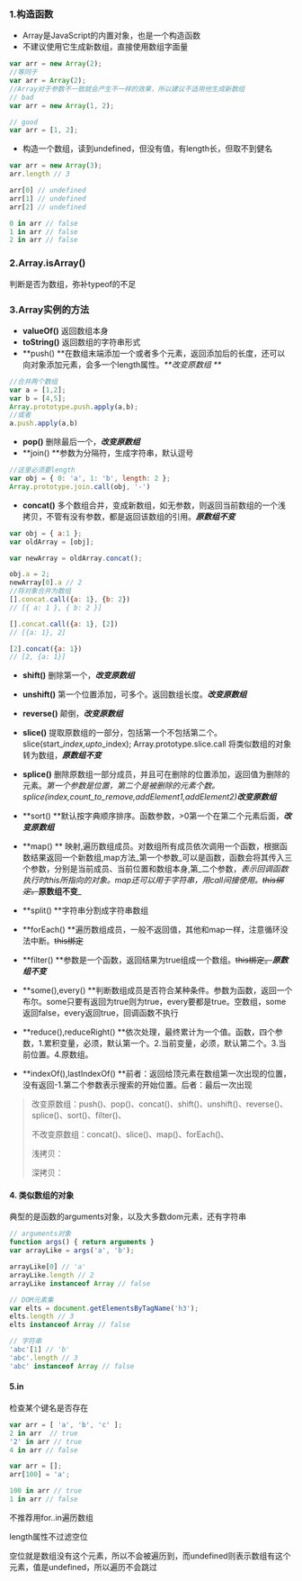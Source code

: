 ### 1.构造函数

* Array是JavaScript的内置对象，也是一个构造函数
* 不建议使用它生成新数组，直接使用数组字面量

```js
var arr = new Array(2);
//等同于
var arr = Array(2);
//Array对于参数不一致就会产生不一样的效果，所以建议不适用他生成新数组
// bad
var arr = new Array(1, 2);

// good
var arr = [1, 2];
```

* 构造一个数组，读到undefined，但没有值，有length长，但取不到健名

```js
var arr = new Array(3);
arr.length // 3

arr[0] // undefined
arr[1] // undefined
arr[2] // undefined

0 in arr // false
1 in arr // false
2 in arr // false
```

### 2.Array.isArray\(\)

判断是否为数组，弥补typeof的不足

### 3.Array实例的方法

* **valueOf\(\)** 返回数组本身
* **toString\(\)** 返回数组的字符串形式
* **push\(\)  **在数组末端添加一个或者多个元素，返回添加后的长度，还可以向对象添加元素，会多一个length属性。_**改变原数组 **_

```js
//合并两个数组
var a = [1,2];
var b = [4,5];
Array.prototype.push.apply(a,b);
//或者
a.push.apply(a,b)
```

* **pop\(\)** 删除最后一个，_**改变原数组**_
* **join\(\) **参数为分隔符，生成字符串，默认逗号

```js
//这里必须要length
var obj = { 0: 'a', 1: 'b', length: 2 };
Array.prototype.join.call(obj, '-')
```

* **concat\(\)** 多个数组合并，变成新数组，如无参数，则返回当前数组的一个浅拷贝，不管有没有参数，都是返回该数组的引用。_**原数组不变**_

```js
var obj = { a:1 };
var oldArray = [obj];

var newArray = oldArray.concat();

obj.a = 2;
newArray[0].a // 2
//将对象合并为数组
[].concat.call({a: 1}, {b: 2})
// [{ a: 1 }, { b: 2 }]

[].concat.call({a: 1}, [2])
// [{a: 1}, 2]

[2].concat({a: 1})
// [2, {a: 1}]
```

* **shift\(\)** 删除第一个，_**改变原数组**_
* **unshift\(\)** 第一个位置添加，可多个。返回数组长度。_**改变原数组**_
* **reverse\(\)** 颠倒，_**改变原数组**_
* **slice\(\)** 提取原数组的一部分，包括第一个不包括第二个。slice\(start\__index,upto_\_index\); Array.prototype.slice.call  将类似数组的对象转为数组，_**原数组不变**_
* **splice\(\)**  删除原数组一部分成员，并且可在删除的位置添加，返回值为删除的元素。_第一个参数是位置，第二个是被删除的元素个数。splice\(index,count\_to\_remove,addElement1,addElement2\)**改变原数组**_
* **sort\(\)  **默认按字典顺序排序。函数参数，&gt;0第一个在第二个元素后面，_**改变原数组**_
* **map\(\) ** 映射,遍历数组成员。对数组所有成员依次调用一个函数，根据函数结果返回一个新数组,map方法_第一个参数_可以是函数，函数会将其传入三个参数，分别是当前成员、当前位置和数组本身,第_二个参数，_表示回调函数执行时this所指向的对象。map还可以用于字符串，用call间接使用。~~this绑定。~~_**原数组不变**_

* **split\(\) **字符串分割成字符串数组

* **forEach\(\) **遍历数组成员，一般不返回值，其他和map一样，注意循环没法中断。~~this绑定~~

* **filter\(\) **参数是一个函数，返回结果为true组成一个数组。~~this绑定。~~_**原数组不变**_

* **some\(\),every\(\) **判断数组成员是否符合某种条件。参数为函数，返回一个布尔。some只要有返回为true则为true，every要都是true。空数组，some返回false，every返回true，回调函数不执行

* **reduce\(\),reduceRight\(\) **依次处理，最终累计为一个值。函数，四个参数，1.累积变量，必须，默认第一个。2.当前变量，必须，默认第二个。3.当前位置。4.原数组。

* **indexOf\(\),lastIndexOf\(\) **前者：返回给顶元素在数组第一次出现的位置，没有返回-1.第二个参数表示搜索的开始位置。后者：最后一次出现

> 改变原数组：push\(\)、pop\(\)、concat\(\)、shift\(\)、unshift\(\)、reverse\(\)、splice\(\)、sort\(\)、filter\(\)、
>
> 不改变原数组：concat\(\)、slice\(\)、map\(\)、forEach\(\)、
>
> 浅拷贝：
>
> 深拷贝：

#### 4. 类似数组的对象

典型的是函数的arguments对象，以及大多数dom元素，还有字符串

```js
// arguments对象
function args() { return arguments }
var arrayLike = args('a', 'b');

arrayLike[0] // 'a'
arrayLike.length // 2
arrayLike instanceof Array // false

// DOM元素集
var elts = document.getElementsByTagName('h3');
elts.length // 3
elts instanceof Array // false

// 字符串
'abc'[1] // 'b'
'abc'.length // 3
'abc' instanceof Array // false
```

#### 5.in

检查某个键名是否存在

```js
var arr = [ 'a', 'b', 'c' ];
2 in arr  // true
'2' in arr // true
4 in arr // false

var arr = [];
arr[100] = 'a';

100 in arr // true
1 in arr // false
```

不推荐用for..in遍历数组

length属性不过滤空位

空位就是数组没有这个元素，所以不会被遍历到，而undefined则表示数组有这个元素，值是undefined，所以遍历不会跳过


